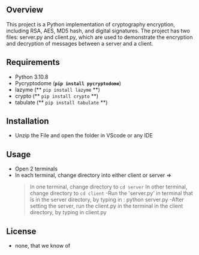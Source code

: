 
## Overview
This project is a Python implementation of cryptography encryption, including RSA, AES, MD5 hash, and digital signatures. The project has two files: server.py and client.py, which are used to demonstrate the encryption and decryption of messages between a server and a client.

## **Requirements**

- Python 3.10.8
- Pycryptodome (**`pip install pycryptodome`**)
- lazyme (** `pip install lazyme` **)
- crypto (** `pip install crypto` **)
- tabulate (** `pip install tabulate` **)
## **Installation**

-  Unzip the File and open the folder in VScode or any IDE

## **Usage**

- Open 2 terminals
- In each terminal, change directory into either client or server =>
  > In one terminal, change directory to `cd server`
  > In other terminal, change directory to `cd client`
-Run the 'server.py' in terminal that is in the server directory, by typing in : python server.py
-After setting the server, run the client.py in the terminal in the client directory, by typing in client.py

## **License**

- none, that we know of
